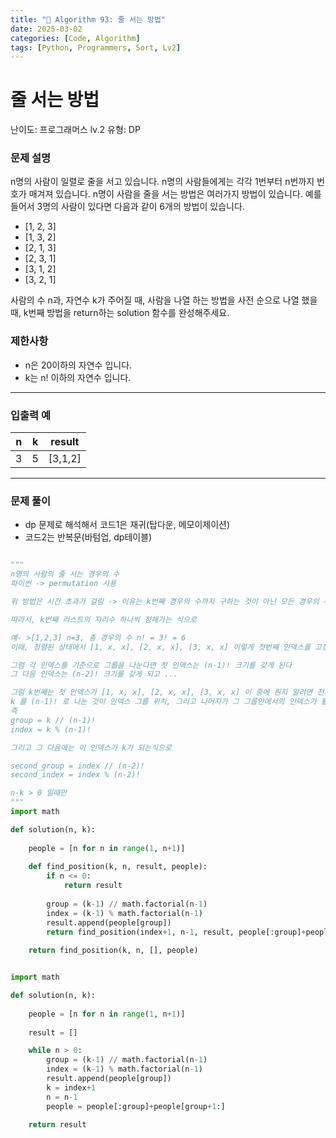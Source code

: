 ```yaml
---
title: "🧠 Algorithm 93: 줄 서는 방법"
date: 2025-03-02
categories: [Code, Algorithm]
tags: [Python, Programmers, Sort, Lv2]
---
```


# 줄 서는 방법

난이도: 프로그래머스 lv.2
유형: DP

### **문제 설명**

n명의 사람이 일렬로 줄을 서고 있습니다. n명의 사람들에게는 각각 1번부터 n번까지 번호가 매겨져 있습니다. n명이 사람을 줄을 서는 방법은 여러가지 방법이 있습니다. 예를 들어서 3명의 사람이 있다면 다음과 같이 6개의 방법이 있습니다.

- [1, 2, 3]
- [1, 3, 2]
- [2, 1, 3]
- [2, 3, 1]
- [3, 1, 2]
- [3, 2, 1]

사람의 수 n과, 자연수 k가 주어질 때, 사람을 나열 하는 방법을 사전 순으로 나열 했을 때, k번째 방법을 return하는 solution 함수를 완성해주세요.

### 제한사항

- n은 20이하의 자연수 입니다.
- k는 n! 이하의 자연수 입니다.

---

### 입출력 예

| n | k | result |
| --- | --- | --- |
| 3 | 5 | [3,1,2] |

---

### 문제 풀이

- dp 문제로 해석해서 코드1은 재귀(탑다운, 메모이제이션)
- 코드2는 반복문(바텀업, dp테이블)

```python

"""
n명의 사람의 줄 서는 경우의 수
파이썬 -> permutation 사용

위 방법은 시간 초과가 걸림 -> 이유는 k번째 경우의 수까지 구하는 것이 아닌 모든 경우의 수를 다 구한 다음에 인덱싱을 하기 때문

따라서, k번째 리스트의 자리수 하나씩 정해가는 식으로

예- >[1,2,3] n=3, 총 경우의 수 n! = 3! = 6
이때, 정렬된 상태에서 [1, x, x], [2, x, x], [3, x, x] 이렇게 첫번째 인덱스를 고정하고 나면, 각 고정된 인덱스를 가진 경우의 수는 결국 [x,x] n=2 의 경우의수 즉 (n-1)! 전체 3개에서 고정하느라 1개 썼으니 n-1

그럼 각 인덱스를 기준으로 그룹을 나눈다면 첫 인덱스는 (n-1)! 크기를 갖게 된다
그 다음 인덱스는 (n-2)! 크기를 갖게 되고 ...

그럼 k번째는 첫 인덱스가 [1, x, x], [2, x, x], [3, x, x] 이 중에 뭔지 알려면 전체 크기 n! 에서 각 인덱스 그룹 크기 (n-1)! 이고
k 를 (n-1)! 로 나눈 것이 인덱스 그룹 위치, 그리고 나머지가 그 그룹안에서의 인덱스가 될 것
즉 
group = k // (n-1)!
index = k % (n-1)!

그리고 그 다음에는 이 인덱스가 k가 되는식으로

second_group = index // (n-2)!
second_index = index % (n-2)!

n-k > 0 일때만
"""
import math

def solution(n, k):
    
    people = [n for n in range(1, n+1)]
    
    def find_position(k, n, result, people):
        if n <= 0:
            return result
        
        group = (k-1) // math.factorial(n-1)
        index = (k-1) % math.factorial(n-1)
        result.append(people[group])
        return find_position(index+1, n-1, result, people[:group]+people[group+1:])
    
    return find_position(k, n, [], people)
```

```python

import math

def solution(n, k):
    
    people = [n for n in range(1, n+1)]
    
    result = []

    while n > 0:
        group = (k-1) // math.factorial(n-1)
        index = (k-1) % math.factorial(n-1)
        result.append(people[group])
        k = index+1
        n = n-1
        people = people[:group]+people[group+1:]
    
    return result
```